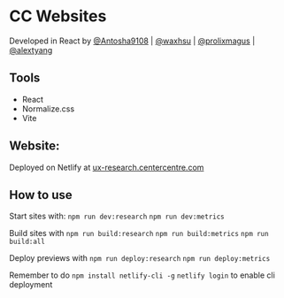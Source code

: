 # CC Websites

Developed in React by [@Antosha9108](https://github.com/Antosha9108) | [@waxhsu](https://github.com/waxhsu) | [@prolixmagus](https://github.com/prolixmagus) | [@alextyang](https://github.com/alextyang)

## Tools

-   React
-   Normalize.css
-   Vite

## Website:

Deployed on Netlify at [ux-research.centercentre.com](https://ux-research.centercentre.com/)

## How to use

Start sites with:
`npm run dev:research`
`npm run dev:metrics`

Build sites with
`npm run build:research`
`npm run build:metrics`
`npm run build:all`

Deploy previews with
`npm run deploy:research`
`npm run deploy:metrics`

Remember to do 
`npm install netlify-cli -g`
`netlify login`
to enable cli deployment